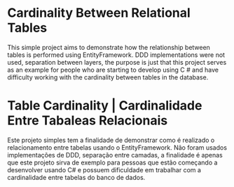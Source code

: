 
# Cardinality Between Relational Tables

This simple project aims to demonstrate how the relationship between tables is performed using EntityFramework.
DDD implementations were not used, separation between layers, the purpose is just that this project serves as an example for people who are starting to develop using C # and have difficulty working with the cardinality between tables in the database.

# Table Cardinality | Cardinalidade Entre Tabaleas Relacionais

Este projeto simples tem a finalidade de demonstrar como é realizado o relacionamento entre tabelas usando o EntityFramework.
Não foram usados implementações de DDD, separação entre camadas, a finalidade é apenas que este projeto sirva de exemplo para pessoas que estão começando a desenvolver usando C# e possuem dificuldade em trabalhar com a cardinalidade entre tabelas do banco de dados.
